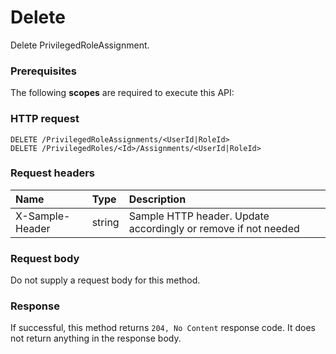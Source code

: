 # Delete

Delete PrivilegedRoleAssignment.
### Prerequisites
The following **scopes** are required to execute this API: 
### HTTP request
<!-- { "blockType": "ignored" } -->
```http
DELETE /PrivilegedRoleAssignments/<UserId|RoleId>
DELETE /PrivilegedRoles/<Id>/Assignments/<UserId|RoleId>

```
### Request headers
| Name       | Type | Description|
|:---------------|:--------|:----------|
| X-Sample-Header  | string  | Sample HTTP header. Update accordingly or remove if not needed|

### Request body
Do not supply a request body for this method.


### Response
If successful, this method returns `204, No Content` response code. It does not return anything in the response body.


<!-- uuid: a7610bbc-5df3-4ed5-8434-0a19aa47daff
2015-10-16 16:12:42 UTC -->
<!-- {
  "type": "#page.annotation",
  "description": "Delete",
  "keywords": "",
  "section": "documentation",
  "tocPath": ""
}-->